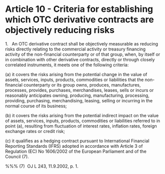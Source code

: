 # Article 10 - Criteria for establishing which OTC derivative contracts are objectively reducing risks


1.   An OTC derivative contract shall be objectively measurable as reducing risks directly relating to the commercial activity or treasury financing activity of the non-financial counterparty or of that group, when, by itself or in combination with other derivative contracts, directly or through closely correlated instruments, it meets one of the following criteria:

(a) it covers the risks arising from the potential change in the value of assets, services, inputs, products, commodities or liabilities that the non-financial counterparty or its group owns, produces, manufactures, processes, provides, purchases, merchandises, leases, sells or incurs or reasonably anticipates owning, producing, manufacturing, processing, providing, purchasing, merchandising, leasing, selling or incurring in the normal course of its business;

(b) it covers the risks arising from the potential indirect impact on the value of assets, services, inputs, products, commodities or liabilities referred to in point (a), resulting from fluctuation of interest rates, inflation rates, foreign exchange rates or credit risk;

(c) it qualifies as a hedging contract pursuant to International Financial Reporting Standards (IFRS) adopted in accordance with Article 3 of Regulation (EC) No 1606/2002 of the European Parliament and of the Council (7).

%%% (7)  OJ L 243, 11.9.2002, p. 1.
